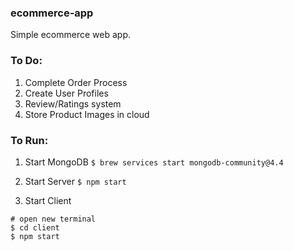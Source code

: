 ### ecommerce-app

Simple ecommerce web app.

### To Do:

1. Complete Order Process
2. Create User Profiles
3. Review/Ratings system
4. Store Product Images in cloud

### To Run:

1. Start MongoDB
  `$ brew services start mongodb-community@4.4`
  
2. Start Server
  `$ npm start`
  
3. Start Client
 ```
 # open new terminal
 $ cd client
 $ npm start
 ```
